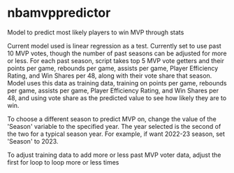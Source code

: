 # nbamvppredictor
Model to predict most likely players to win MVP through stats

Current model used is linear regression as a test. Currently set to use past 10 MVP votes, though the number of past seasons can be adjusted for more or less. For each past season, script takes top 5 MVP vote getters and their points per game, rebounds per game, assists per game, Player Efficiency Rating, and Win Shares per 48, along with their vote share that season. Model uses this data as training data, training on points per game, rebounds per game, assists per game, Player Efficiency Rating, and Win Shares per 48, and using vote share as the predicted value to see how likely they are to win. 

To choose a different season to predict MVP on, change the value of the 'Season' variable to the specified year. The year selected is the second of the two for a typical season year. For example, if want 2022-23 season, set 'Season' to 2023. 

To adjust training data to add more or less past MVP voter data, adjust the first for loop to loop more or less times
